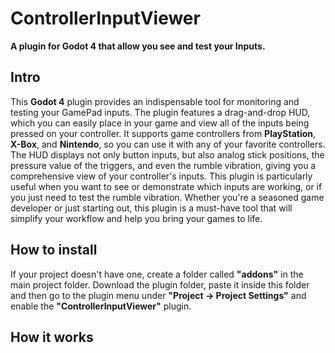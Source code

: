 # ControllerInputViewer
**A plugin for Godot 4 that allow you see and test your Inputs.**

## Intro
This **Godot 4** plugin provides an indispensable tool for monitoring and testing your GamePad inputs. The plugin features a drag-and-drop HUD, which you can easily place in your game and view all of the inputs being pressed on your controller. It supports game controllers from **PlayStation**, **X-Box**, and **Nintendo**, so you can use it with any of your favorite controllers. The HUD displays not only button inputs, but also analog stick positions, the pressure value of the triggers, and even the rumble vibration, giving you a comprehensive view of your controller's inputs. This plugin is particularly useful when you want to see or demonstrate which inputs are working, or if you just need to test the rumble vibration. Whether you're a seasoned game developer or just starting out, this plugin is a must-have tool that will simplify your workflow and help you bring your games to life.

## How to install
If your project doesn't have one, create a folder called **"addons"** in the main project folder. 
Download the plugin folder, paste it inside this folder and then go to the plugin menu under **"Project -> Project Settings"** and enable the **"ControllerInputViewer"** plugin.

## How it works
